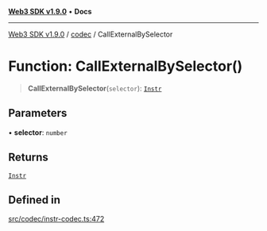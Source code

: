 [**Web3 SDK v1.9.0**](../../../README.md) • **Docs**

***

[Web3 SDK v1.9.0](../../../globals.md) / [codec](../README.md) / CallExternalBySelector

# Function: CallExternalBySelector()

> **CallExternalBySelector**(`selector`): [`Instr`](../type-aliases/Instr.md)

## Parameters

• **selector**: `number`

## Returns

[`Instr`](../type-aliases/Instr.md)

## Defined in

[src/codec/instr-codec.ts:472](https://github.com/Mystic-Nayy/alephium-web3/blob/c1afd789a197ce5fe21f08c2965942090157c33d/packages/web3/src/codec/instr-codec.ts#L472)
